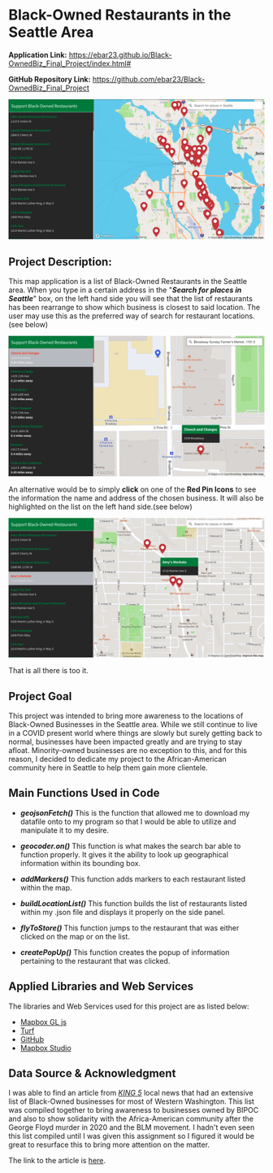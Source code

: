 # Black-Owned Restaurants in the Seattle Area

**Application Link:** https://ebar23.github.io/Black-OwnedBiz_Final_Project/index.html#

**GitHub Repository Link:** https://github.com/ebar23/Black-OwnedBiz_Final_Project


![App Screenshot](img/overall.png)

## **Project Description:**

This map application is a list of Black-Owned Restaurants in the Seattle area. When you type in a certain address in the "***Search for places in Seattle***" box, on the left hand side you will see that the list of restaurants has been rearrange to show which business is closest to said location. The user may use this as the preferred way of search for restaurant locations. (see below)

![App Screenshot](img/distance.png)

An alternative would be to simply **click** on one of the **Red Pin Icons** to see the information the name and address of the chosen business. It will also be highlighted on the list on the left hand side.(see below)

![App Screenshot](img/listcloseup.png)

That is all there is too it.

## **Project Goal**

This project was intended to bring more awareness to the locations of Black-Owned Businesses in the Seattle area. While we still continue to live in a COVID present world where things are slowly but surely getting back to normal, businesses have been impacted greatly and are trying to stay afloat. Minority-owned businesses are no exception to this, and for this reason, I decided to dedicate my project to the African-American community here in Seattle to help them gain more clientele.

## **Main Functions Used in Code**

- ***geojsonFetch()*** This is the function that allowed me to download my datafile onto to my program so that I would be able to utilize and manipulate it to my desire.

- ***geocoder.on()*** This function is what makes the search bar able to function properly. It gives it the ability to look up geographical information within its bounding box.

- ***addMarkers()*** This function adds markers to each restaurant listed within the map.

- ***buildLocationList()*** This function builds the list of restaurants listed within my .json file and displays it properly on the side panel.

- ***flyToStore()*** This function jumps to the restaurant that was either clicked on the map or on the list.

- ***createPopUp()*** This function creates the popup of information pertaining to the restaurant that was clicked.

## **Applied Libraries and Web Services**

The libraries and Web Services used for this project are as listed below:
- [Mapbox GL js](https://www.mapbox.com/)
- [Turf](https://turfjs.org/)
- [GitHub](https://github.com/)
- [Mapbox Studio](https://studio.mapbox.com/)

## **Data Source & Acknowledgment**

I was able to find an article from [*KING 5*](https://www.king5.com/article/news/community/support-black-owned-shops-restaurants-washington-state/281-f79ce92a-4ef0-4036-ae89-86504ee2fee7) local news that had an extensive list of Black-Owned businesses for most of Western Washington. This list was compiled together to bring awareness to businesses owned by BIPOC and also to show solidarity with the Africa-American community after the George Floyd murder in 2020 and the BLM movement. I hadn't even seen this list compiled until I was given this assignment so I figured it would be great to resurface this to bring more attention on the matter.

The link to the article is [here](https://www.king5.com/article/news/community/support-black-owned-shops-restaurants-washington-state/281-f79ce92a-4ef0-4036-ae89-86504ee2fee7).
